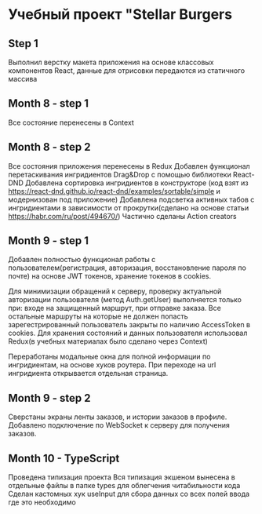 # Учебный проект "Stellar Burgers

## Step 1

Выполнил верстку макета приложения на основе классовых компонентов React, данные для отрисовки передаются из статичного массива




## Month  8  - step 1 

Все состояние перенесены в Context

## Month  8 - step 2

Все состояния приложения перенесены в Redux
Добавлен функционал перетаскивания ингридиентов Drag&Drop с помощью библиотеки React-DND
Добавлена сортировка ингридиентов в конструкторе (код взят из https://react-dnd.github.io/react-dnd/examples/sortable/simple и модернизован под приложение)
Добавлена подсветка активных табов с ингридиентами в зависимости от прокрутки(сделано на основе статьи https://habr.com/ru/post/494670/)
Частично сделаны Action creators


## Month 9 - step 1

Добавлен полностью функционал работы с пользователем(регистрация, авторизация, восстановление пароля по почте) на основе JWT токенов, хранение токенов в cookies.

Для минимизации обращений к серверу, проверку актуальной авторизации пользователя (метод Auth.getUser) выполняется только при: входе на защищенный маршрут, при отправке заказа. Все остальные маршруты на которые не должен попасть зарегестрированный пользователь закрыты по наличию AccessToken в cookies. Для хранения состояний и данных пользователя использовал Redux(в учебных материалах было сделано через Context)

Переработаны модальные окна для полной информации по ингридиентам, на основе хуков роутера. При переходе на url ингридиента открывается отдельная страница. 


## Month 9 - step 2

Сверстаны экраны ленты заказов, и истории заказов в профиле.
Добавлено подключение по WebSocket к серверу для получения заказов. 

## Month 10 - TypeScript 

Проведена типизация проекта
Вся типизация экшеном вынесена в отдельные файлы в папке types для облегчения читабильности кода
Сделан кастомных хук useInput для сбора данных со всех полей ввода где это необходимо


